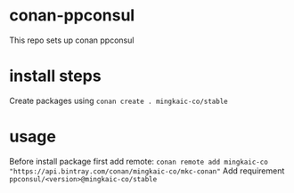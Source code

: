 # conan-ppconsul
This repo sets up conan ppconsul

# install steps
Create packages using `conan create . mingkaic-co/stable`

# usage
Before install package first add remote: `conan remote add mingkaic-co "https://api.bintray.com/conan/mingkaic-co/mkc-conan"`
Add requirement `ppconsul/<version>@mingkaic-co/stable`
